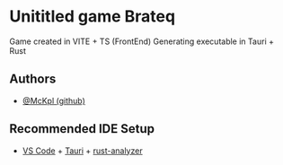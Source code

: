 
# Unititled game Brateq
Game created in VITE + TS (FrontEnd)
Generating executable in Tauri + Rust

## Authors

- [@McKpl (github)](https://www.github.com/McKpol)

## Recommended IDE Setup

- [VS Code](https://code.visualstudio.com/) + [Tauri](https://marketplace.visualstudio.com/items?itemName=tauri-apps.tauri-vscode) + [rust-analyzer](https://marketplace.visualstudio.com/items?itemName=rust-lang.rust-analyzer)
